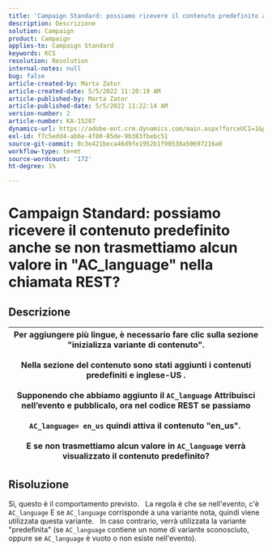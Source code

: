 ```yaml
---
title: 'Campaign Standard: possiamo ricevere il contenuto predefinito anche se non trasmettiamo alcun valore in "AC_language" nella chiamata REST?'
description: Descrizione
solution: Campaign
product: Campaign
applies-to: Campaign Standard
keywords: KCS
resolution: Resolution
internal-notes: null
bug: false
article-created-by: Marta Zator
article-created-date: 5/5/2022 11:20:19 AM
article-published-by: Marta Zator
article-published-date: 5/5/2022 11:22:14 AM
version-number: 2
article-number: KA-15207
dynamics-url: https://adobe-ent.crm.dynamics.com/main.aspx?forceUCI=1&pagetype=entityrecord&etn=knowledgearticle&id=64ef1f53-65cc-ec11-a7b5-6045bd00dbbc
exl-id: f7c5edd4-ab6e-4f80-85de-9b383fbebc51
source-git-commit: 0c3e421beca46d9fe1952b1f98538a50697216a0
workflow-type: tm+mt
source-wordcount: '172'
ht-degree: 1%

---
```


# Campaign Standard: possiamo ricevere il contenuto predefinito anche se non trasmettiamo alcun valore in &quot;AC_language&quot; nella chiamata REST?

## Descrizione



| Per aggiungere più lingue, è necessario fare clic sulla sezione &quot;inizializza variante di contenuto&quot;.<br>   <br>  Nella sezione del contenuto sono stati aggiunti i contenuti predefiniti e inglese-US .<br>   <br>  Supponendo che abbiamo aggiunto il `AC_language` Attribuisci nell’evento e pubblicalo, ora nel codice REST se passiamo<br><br>  `AC_language= en_us` quindi attiva il contenuto &quot;en_us&quot;. <br><br>  E se non trasmettiamo alcun valore in `AC_language` verrà visualizzato il contenuto predefinito? |
| --- |



## Risoluzione


Sì, questo è il comportamento previsto.
 
La regola è che se nell&#39;evento, c&#39;è `AC_language` E se `AC_language` corrisponde a una variante nota, quindi viene utilizzata questa variante.
 
In caso contrario, verrà utilizzata la variante &quot;predefinita&quot; (se `AC_language` contiene un nome di variante sconosciuto, oppure se `AC_language` è vuoto o non esiste nell&#39;evento).
